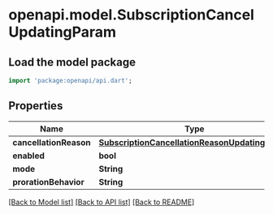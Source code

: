 # openapi.model.SubscriptionCancelUpdatingParam

## Load the model package
```dart
import 'package:openapi/api.dart';
```

## Properties
Name | Type | Description | Notes
------------ | ------------- | ------------- | -------------
**cancellationReason** | [**SubscriptionCancellationReasonUpdatingParam**](SubscriptionCancellationReasonUpdatingParam.md) |  | [optional] 
**enabled** | **bool** |  | [optional] 
**mode** | **String** |  | [optional] 
**prorationBehavior** | **String** |  | [optional] 

[[Back to Model list]](../README.md#documentation-for-models) [[Back to API list]](../README.md#documentation-for-api-endpoints) [[Back to README]](../README.md)


